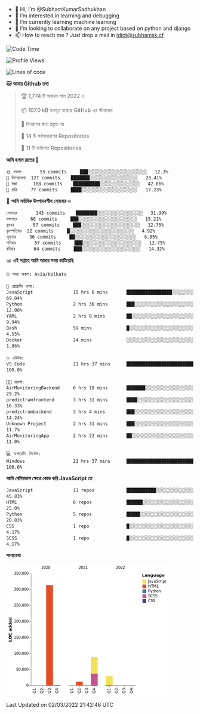 - 👋 Hi, I’m @SubhamKumarSadhukhan
- 👀 I’m interested in learning and debugging
- 🌱 I’m currently learning machine learning
- 💞️ I’m looking to collaborate on any project based on python and django
- 📫 How to reach me ?
      Just drop a mail in idiot@subhamsk.cf

<!---
SubhamKumarSadhukhan/SubhamKumarSadhukhan is a ✨ special ✨ repository because its `README.md` (this file) appears on your GitHub profile.
You can click the Preview link to take a look at your changes.
--->


<!--START_SECTION:waka-->
![Code Time](http://img.shields.io/badge/Code%20Time-222%20hrs%2042%20mins-blue)

![Profile Views](http://img.shields.io/badge/%E0%A6%AA%E0%A7%8D%E0%A6%B0%E0%A7%8B%E0%A6%AB%E0%A6%BE%E0%A6%87%E0%A6%B2%20%E0%A6%A6%E0%A6%B0%E0%A7%8D%E0%A6%B6%E0%A6%A8-5-blue)

![Lines of code](https://img.shields.io/badge/%E0%A6%B9%E0%A7%8D%E0%A6%AF%E0%A6%BE%E0%A6%B2%E0%A7%8B%20%E0%A6%93%E0%A6%AF%E0%A6%BC%E0%A6%BE%E0%A6%B0%E0%A7%8D%E0%A6%B2%E0%A7%8D%E0%A6%A1%20%E0%A6%A5%E0%A7%87%E0%A6%95%E0%A7%87%20%E0%A6%86%E0%A6%AE%E0%A6%BF%20%E0%A6%B2%E0%A6%BF%E0%A6%96%E0%A7%87%E0%A6%9B%E0%A6%BF-445%20Thousand%20%E0%A6%95%E0%A7%8B%E0%A6%A1%E0%A7%87%E0%A6%B0%20%E0%A6%B2%E0%A6%BE%E0%A6%87%E0%A6%A8-blue)

**🐱 আমার Github তথ্য** 

> 🏆 1,774 টি অবদান সাল 2022 এ
 > 
> 📦 107.0 kB ব্যবহৃত হয়েছে GitHub এর স্টরেজের 
 > 
> 🚫 নিয়োগের জন্য প্রস্তুত নয়
 > 
> 📜 14 টি সর্বসাধারণের Repositories 
 > 
> 🔑 11 টি ব্যক্তিগত Repositories  
 > 
**আমি হলাম রাতের 🦉** 

```text
🌞 সকাল       55 commits     ███░░░░░░░░░░░░░░░░░░░░░░   12.3% 
🌆 দিনেরবেলা  127 commits    ███████░░░░░░░░░░░░░░░░░░   28.41% 
🌃 সন্ধা      188 commits    ██████████░░░░░░░░░░░░░░░   42.06% 
🌙 রাত্রি     77 commits     ████░░░░░░░░░░░░░░░░░░░░░   17.23%

```
📅 **আমি সর্বাধিক উৎপাদনশীল সোমবার এ** 

```text
সোমবার       143 commits    ████████░░░░░░░░░░░░░░░░░   31.99% 
মঙ্গলবার     68 commits     ███░░░░░░░░░░░░░░░░░░░░░░   15.21% 
বুধবার       57 commits     ███░░░░░░░░░░░░░░░░░░░░░░   12.75% 
বৃহস্পতিবার  22 commits     █░░░░░░░░░░░░░░░░░░░░░░░░   4.92% 
শুক্রবার     36 commits     ██░░░░░░░░░░░░░░░░░░░░░░░   8.05% 
শনিবার       57 commits     ███░░░░░░░░░░░░░░░░░░░░░░   12.75% 
রবিবার       64 commits     ███░░░░░░░░░░░░░░░░░░░░░░   14.32%

```


📊 **এই সপ্তাহে আমি আমার সময় কাটিয়েছি** 

```text
⌚︎ সময় অঞ্চল: Asia/Kolkata

💬 প্রোগ্রামিং ভাষা: 
JavaScript               15 hrs 6 mins       █████████████████░░░░░░░░   69.84% 
Python                   2 hrs 36 mins       ███░░░░░░░░░░░░░░░░░░░░░░   12.08% 
YAML                     2 hrs 8 mins        ██░░░░░░░░░░░░░░░░░░░░░░░   9.94% 
Bash                     59 mins             █░░░░░░░░░░░░░░░░░░░░░░░░   4.55% 
Docker                   24 mins             ░░░░░░░░░░░░░░░░░░░░░░░░░   1.86%

🔥 এডিটর: 
VS Code                  21 hrs 37 mins      █████████████████████████   100.0%

🐱‍💻 প্রকল্ম: 
AirMonitoringBackend     6 hrs 18 mins       ███████░░░░░░░░░░░░░░░░░░   29.2% 
predictramfrontend       3 hrs 31 mins       ████░░░░░░░░░░░░░░░░░░░░░   16.33% 
predictrambackend        3 hrs 4 mins        ███░░░░░░░░░░░░░░░░░░░░░░   14.24% 
Unknown Project          2 hrs 31 mins       ███░░░░░░░░░░░░░░░░░░░░░░   11.7% 
AirMonitoringApp         2 hrs 22 mins       ██░░░░░░░░░░░░░░░░░░░░░░░   11.0%

💻 অপারেটিং সিস্টেম: 
Windows                  21 hrs 37 mins      █████████████████████████   100.0%

```

**আমি বেশিরভাগ ক্ষেত্রে কোড করি JavaScript তে** 

```text
JavaScript               11 repos            ███████████░░░░░░░░░░░░░░   45.83% 
HTML                     6 repos             ██████░░░░░░░░░░░░░░░░░░░   25.0% 
Python                   5 repos             █████░░░░░░░░░░░░░░░░░░░░   20.83% 
CSS                      1 repo              █░░░░░░░░░░░░░░░░░░░░░░░░   4.17% 
SCSS                     1 repo              █░░░░░░░░░░░░░░░░░░░░░░░░   4.17%

```


**সময়রেখা**

![Chart not found](https://raw.githubusercontent.com/SubhamKumarSadhukhan/SubhamKumarSadhukhan/main/charts/bar_graph.png) 


 Last Updated on 02/03/2022 21:42:46 UTC
<!--END_SECTION:waka-->
